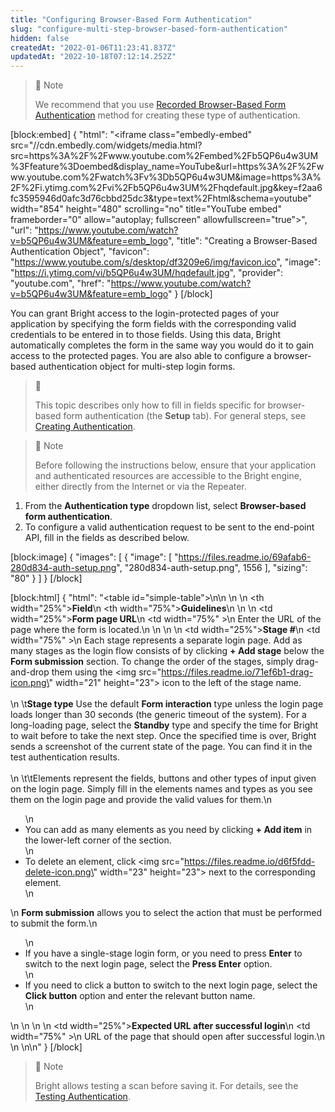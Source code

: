 ```yaml
---
title: "Configuring Browser-Based Form Authentication"
slug: "configure-multi-step-browser-based-form-authentication"
hidden: false
createdAt: "2022-01-06T11:23:41.837Z"
updatedAt: "2022-10-18T07:12:14.252Z"
---
```

> 📘 Note
> 
> We recommend that you use [Recorded Browser-Based Form Authentication](https://docs.brightsec.com/docs/configure-recorded-browser-based-form-authentication) method for creating these type of authentication.


[block:embed]
{
  "html": "<iframe class=\"embedly-embed\" src=\"//cdn.embedly.com/widgets/media.html?src=https%3A%2F%2Fwww.youtube.com%2Fembed%2Fb5QP6u4w3UM%3Ffeature%3Doembed&display_name=YouTube&url=https%3A%2F%2Fwww.youtube.com%2Fwatch%3Fv%3Db5QP6u4w3UM&image=https%3A%2F%2Fi.ytimg.com%2Fvi%2Fb5QP6u4w3UM%2Fhqdefault.jpg&key=f2aa6fc3595946d0afc3d76cbbd25dc3&type=text%2Fhtml&schema=youtube\" width=\"854\" height=\"480\" scrolling=\"no\" title=\"YouTube embed\" frameborder=\"0\" allow=\"autoplay; fullscreen\" allowfullscreen=\"true\"></iframe>",
  "url": "https://www.youtube.com/watch?v=b5QP6u4w3UM&feature=emb_logo",
  "title": "Creating a Browser-Based Authentication Object",
  "favicon": "https://www.youtube.com/s/desktop/df3209e6/img/favicon.ico",
  "image": "https://i.ytimg.com/vi/b5QP6u4w3UM/hqdefault.jpg",
  "provider": "youtube.com",
  "href": "https://www.youtube.com/watch?v=b5QP6u4w3UM&feature=emb_logo"
}
[/block]




You can grant Bright access to the login-protected pages of your application by specifying the form fields with the corresponding valid credentials to be entered in to those fields. Using this data, Bright automatically completes the form in the same way you would do it to gain access to the protected pages. You are also able to configure a browser-based authentication object for multi-step login forms.

> 📘 
> 
> This topic describes only how to fill in fields specific for browser-based form authentication (the **Setup** tab). For general steps, see [Creating Authentication](https://docs.brightsec.com/docs/configuring-authentication).

> 📘 Note
> 
> Before following the instructions below, ensure that your application and authenticated resources are accessible to the Bright engine, either directly from the Internet or via the Repeater.

1. From the **Authentication type** dropdown list, select **Browser-based form authentication**.
2. To configure a valid authentication request to be sent to the end-point API, fill in the fields as described below.

[block:image]
{
  "images": [
    {
      "image": [
        "https://files.readme.io/69afab6-280d834-auth-setup.png",
        "280d834-auth-setup.png",
        1556
      ],
      "sizing": "80"
    }
  ]
}
[/block]



[block:html]
{
  "html": "<table id=\"simple-table\">\n<style>\n #simple-table {\n    border-collapse: separate;\n    width: 100%;\n    display: block;\n    display: table;\n  }\n#simple-table th {\n    padding: 1.5%;\n    text-align: left;\n    vertical-align: text-top;\n    background-color: #B2D6DA;\n  }\n\n  #simple-table td {\n    padding: 1.5%;\n    text-align: left;\n    vertical-align: text-top;\n  }\n\n  #simple-table tr:nth-child(odd) {\n    background-color: #FFFFFF;\n  }\n\n  #simple-table tr:nth-child(even) {\n    background-color: #F4F6F7;\n  }\n  </style>\n  <body>\n  <tr>\n    <th width=\"25%\"><b>Field</b></th>\n    <th width=\"75%\"><b>Guidelines</b></th>\n  </tr>\n  <tr>\n    <td width=\"25%\"><b>Form page URL</b></td>\n    <td width=\"75%\" >\n        Enter the URL of the page where the form is located.\n    </td>\n  </tr>\n  <tr>\n    <td width=\"25%\"><b>Stage #</b></td>\n    <td width=\"75%\" >\n        Each stage represents a separate login page. Add as many stages as the login flow consists of by clicking <b>+ Add stage</b> below the <b>Form submission</b> section. To change the order of the stages, simply drag-and-drop them using the <img src=\"https://files.readme.io/71ef6b1-drag-icon.png\" width=\"21\" height=\"23\"> icon to the left of the stage name.  <br></br>\n      \t<b>Stage type</b> Use the default <b>Form interaction</b> type unless the login page loads longer than 30 seconds (the generic timeout of the system). For a long-loading page, select the <b>Standby</b> type and specify the time for Bright to wait before to take the next step. Once the specified time is over, Bright sends a screenshot of the current state of the page. You can find it in the test authentication results.<br></br>\n    \t\tElements represent the fields, buttons and other types of input given on the login page. Simply fill in the elements names and types as you see them on the login page and provide the valid values for them.\n     <ul>\n       <li>You can add as many elements as you need by clicking <b>+ Add item</b> in the lower-left corner of the section.</li>\n       <li>To delete an element, click <img src=\"https://files.readme.io/d6f5fdd-delete-icon.png\" width=\"23\" height=\"23\"> next to the corresponding element.</li>\n      </ul>\n    <b>Form submission</b> allows you to select the action that must be performed to submit the form.\n     <ul>\n      <li> If you have a single-stage login form, or you need to press <b>Enter</b> to switch to the next login page, select the <b>Press Enter</b> option.</li>\n      <li>If you need to click a button to switch to the next login page, select the <b>Click button</b> option and enter the relevant button name. </li>\n     </ul>\n      </td>\n  </tr>\n  <tr>\n    <td width=\"25%\"><b>Expected URL after successful login</b></td>\n    <td width=\"75%\" >\n        URL of the page that should open after successful login.\n    </td>\n  </tr>\n</table>\n</body>"
}
[/block]



> 📘 Note
> 
> Bright allows testing a scan before saving it. For details, see the [Testing Authentication](https://docs.brightsec.com/docs/configuring-authentication#testing-authentication).